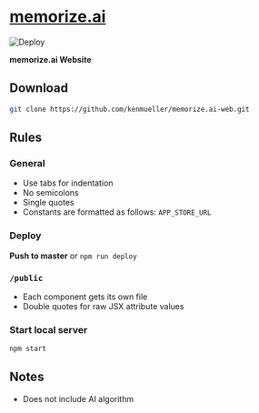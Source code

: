 # [memorize.ai](https://memorize.ai)

![Deploy](https://github.com/kenmueller/memorize.ai-web/workflows/Deploy/badge.svg)

**memorize.ai Website**

## Download

```bash
git clone https://github.com/kenmueller/memorize.ai-web.git
```

## Rules

### General

- Use tabs for indentation
- No semicolons
- Single quotes
- Constants are formatted as follows: `APP_STORE_URL`

### Deploy

**Push to master** or `npm run deploy`

### `/public`

- Each component gets its own file
- Double quotes for raw JSX attribute values

### Start local server

```bash
npm start
```

## Notes

- Does not include AI algorithm
